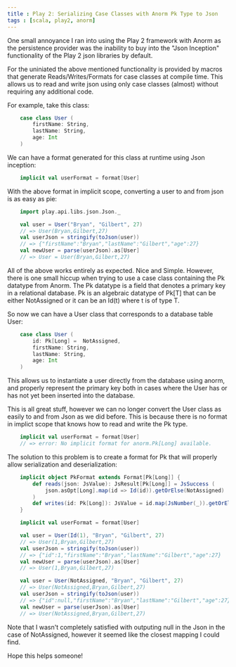 ```yaml
---
title : Play 2: Serializing Case Classes with Anorm Pk Type to Json
tags : [scala, play2, anorm]
---
```


One small annoyance I ran into using the Play 2 framework with Anorm as the persistence provider was the inability to 
buy into the "Json Inception" functionality of the Play 2 json libraries by default. 

For the uniniated the above mentioned functionality is provided by macros that generate Reads/Writes/Formats for case
classes at compile time. This allows us to read and write json using only case classes (almost) without requiring any 
additional code.

For example, take this class:

```scala
    case class User (
        firstName: String,
        lastName: String,
        age: Int
    )
```

We can have a format generated for this class at runtime using Json inception:

```scala
    implicit val userFormat = format[User]
```

With the above format in implicit scope, converting a user to and from json is as easy as pie:

```scala
    import play.api.libs.json.Json._

    val user = User("Bryan", "Gilbert", 27) 
    // => User(Bryan,Gilbert,27)
    val userJson = stringify(toJson(user)) 
    // => {"firstName":"Bryan","lastName":"Gilbert","age":27}
    val newUser = parse(userJson).as[User] 
    // => User = User(Bryan,Gilbert,27)
```

All of the above works entirely as expected. Nice and Simple. However, there is one small hiccup when trying to use a case
class containing the Pk datatype from Anorm. The Pk datatype is a field that denotes a primary key in a relational database. 
Pk is an algebraic datatype of Pk\[T\] that can be either NotAssigned or it can be an Id(t) where t is of type T.

So now we can have a User class that corresponds to a database table User:

```scala
    case class User (
        id: Pk[Long] =  NotAssigned,
        firstName: String,
        lastName: String,
        age: Int
    )
```

This allows us to instantiate a user directly from the database using anorm, and properly represent the primary key both in cases 
where the User has or has not yet been inserted into the database. 

This is all great stuff, however we can no longer convert the User class as easily to and from Json as we did before. This is
because there is no format in implict scope that knows how to read and write the Pk type.

```scala
    implicit val userFormat = format[User] 
    // => error: No implicit format for anorm.Pk[Long] available.
```

The solution to this problem is to create a format for Pk that will properly allow serialization and deserialization:

```scala
    implicit object PkFormat extends Format[Pk[Long]] {
        def reads(json: JsValue): JsResult[Pk[Long]] = JsSuccess (
            json.asOpt[Long].map(id => Id(id)).getOrElse(NotAssigned)
        )
        def writes(id: Pk[Long]): JsValue = id.map(JsNumber(_)).getOrElse(JsNull)
    }

    implicit val userFormat = format[User]

    val user = User(Id(1), "Bryan", "Gilbert", 27) 
    // => User(1,Bryan,Gilbert,27)
    val userJson = stringify(toJson(user)) 
    // => {"id":1,"firstName":"Bryan","lastName":"Gilbert","age":27}
    val newUser = parse(userJson).as[User] 
    // => User(1,Bryan,Gilbert,27)

    val user = User(NotAssigned, "Bryan", "Gilbert", 27) 
    // => User(NotAssigned,Bryan,Gilbert,27)
    val userJson = stringify(toJson(user)) 
    // => {"id":null,"firstName":"Bryan","lastName":"Gilbert","age":27}
    val newUser = parse(userJson).as[User] 
    // => User(NotAssigned,Bryan,Gilbert,27)
```

Note that I wasn't completely satisfied with outputing null in the Json in the case of NotAssigned, however it seemed
like the closest mapping I could find.

Hope this helps someone!